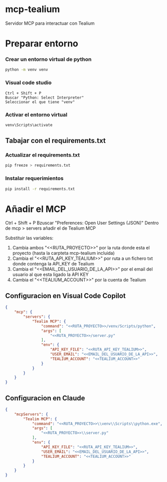# mcp-tealium
Servidor MCP para interactuar con Tealium

# Preparar entorno

### Crear un entorno virtual de python
```sh
python -m venv venv
```

### Visual code studio
    Ctrl + Shift + P
    Buscar "Python: Select Interpreter"
    Seleccionar el que tiene "venv"

### Activar el entorno virtual
```sh
venv\Scripts\activate
```

## Tabajar con el requirements.txt
### Actualizar el requirements.txt
```sh
pip freeze > requirements.txt
```

### Instalar requerimientos
```sh
pip install -r requirements.txt
```


# Añadir el MCP    
Ctrl + Shift + P
Bzuscar "Preferences: Open User Settings (JSON)"
Dentro de mcp > servers añadir el de Tealium MCP

Substituir las variables:
1. Cambia ambos "<<RUTA_PROYECTO>>" por la ruta donde esta el proyecto  (hasta la carpteta mcp-tealium incluida)
2. Cambia el "<<RUTA_API_KEY_TEALIUM>>" por ruta a un fichero txt donde contenga la API_KEY de Tealium
3. Cambia el "<<EMAIL_DEL_USUARIO_DE_LA_API>>" por el email del usuario al que esta ligado la API KEY
4. Cambia el "<<TEALIUM_ACCOUNT>>" por la cuenta de Tealium

## Configuracion en Visual Code Copilot
```json
{
    "mcp": {        
        "servers": {
            "Tealim MCP": {
                "command": "<<RUTA_PROYECTO>>/venv/Scripts/python",
                "args": [
                    "<<RUTA_PROYECTO>>/server.py"
                ],
                "env": {
                    "API_KEY_FILE": "<<RUTA_API_KEY_TEALIUM>>",
                    "USER_EMAIL": "<<EMAIL_DEL_USUARIO_DE_LA_API>>",
                    "TEALIUM_ACCOUNT": "<<TEALIUM_ACCOUNT>>"
                }
            }
        }
    }
}
```

## Configuracion en Claude

```json
{
    "mcpServers": {
        "Tealim MCP": {
            "command": "<<RUTA_PROYECTO>>\\venv\\Scripts\\python.exe",
            "args": [
                "<<RUTA_PROYECTO>>\\server.py"
            ],
            "env": {
                "API_KEY_FILE": "<<RUTA_API_KEY_TEALIUM>>",
                "USER_EMAIL": "<<EMAIL_DEL_USUARIO_DE_LA_API>>",
                "TEALIUM_ACCOUNT": "<<TEALIUM_ACCOUNT>>"
            }
        }
    }
}
```